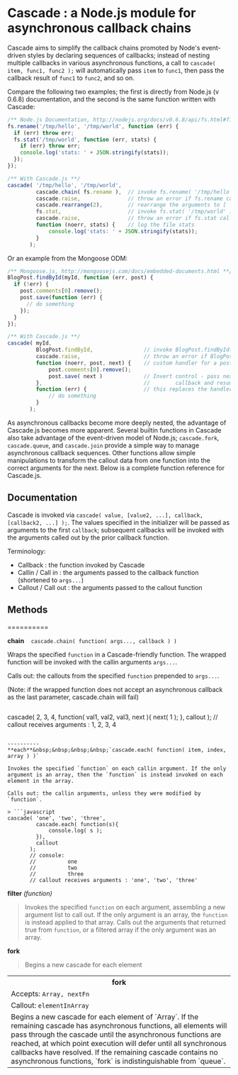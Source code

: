 # Cascade : a Node.js module for asynchronous callback chains

Cascade aims to simplify the callback chains promoted by Node's event-driven styles by declaring sequences of callbacks; instead of nesting multiple callbacks in various asynchronous functions, a call to `cascade( item, func1, func2 );` will automatically pass `item` to `func1`, then pass the callback result of `func1` to `func2`, and so on.

Compare the following two examples; the first is directly from Node.js (v 0.6.8) documentation, and the second is the same function written with Cascade:

```javascript
/** Node.js Documentation, http://nodejs.org/docs/v0.6.8/api/fs.html#file_System **/
fs.rename('/tmp/hello', '/tmp/world', function (err) {
  if (err) throw err;
  fs.stat('/tmp/world', function (err, stats) {
    if (err) throw err;
    console.log('stats: ' + JSON.stringify(stats));
  });
});
```

```javascript
/** With Cascade.js **/
cascade( '/tmp/hello', '/tmp/world',
         cascade.chain( fs.rename ),  // invoke fs.rename( '/tmp/hello', '/tmp/world', next )
         cascade.raise,               // throw an error if fs.rename calls next with an Error
         cascade.rearrange(2),        // rearrange the arguments to [ '/tmp/world' ] for fs.stat
         fs.stat,                     // invoke fs.stat( '/tmp/world' )
         cascade.raise,               // throw an error if fs.stat calls next with an Error
         function (noerr, stats) {    // log the file stats
             console.log('stats: ' + JSON.stringify(stats));
         }
       );
```

Or an example from the Mongoose ODM:

```javascript
/** Mongoose.js, http://mongoosejs.com/docs/embedded-documents.html **/
BlogPost.findById(myId, function (err, post) {
  if (!err) {
    post.comments[0].remove();
    post.save(function (err) {
      // do something
    });
  }
});
```

```javascript
/** With Cascade.js **/
cascade( myId,
         BlogPost.findById,                // invoke BlogPost.findById( myId, next )
         cascade.raise,                    // throw an error if BlogPost.findById calls next with an Error
         function (noerr, post, next) {    // custom handler for a post
             post.comments[0].remove();
             post.save( next )             // Invert control - pass next to an asynchronous function as a
         },                                //        callback and resume right where the sequence left off
         function (err) {                  // this replaces the handler in the post.save() call
             // do something
         }
       );
```

As asynchronous callbacks become more deeply nested, the advantage of Cascade.js becomes more apparent. Several builtin functions in Cascade also take advantage of the event-driven model of Node.js; `cascade.fork`, `cascade.queue`, and `cascade.join` provide a simple way to manage asynchronous callback sequences. Other functions allow simple manipulations to transform the callout data from one function into the correct arguments for the next. Below is a complete function reference for Cascade.js.

## Documentation

Cascade is invoked via `cascade( value, [value2, ...], callback, [callback2, ...] );`. The values specified in the initializer will be passed as arguments to the first `callback`; subsequent callbacks will be invoked with the arguments called out by the prior callback function.

Terminology:
 - Callback : the function invoked by Cascade
 - Callin / Call in : the arguments passed to the callback function (shortened to `args...`)
 - Callout / Call out : the arguments passed to the callout function

## Methods

==========

**chain**&nbsp;&nbsp;&nbsp;&nbsp;`cascade.chain( function( args..., callback ) )`
   
Wraps the specified `function` in a Cascade-friendly function. The wrapped function will be invoked with the callin arguments `args...`. 

Calls out: the callouts from the specified `function` prepended to `args...`.

(Note: if the wrapped function does not accept an asynchronous callback as the last parameter, cascade.chain will fail)

> ```javascript
cascade( 2, 3, 4,
         function( val1, val2, val3, next ){
             next( 1 );
         },
         callout );
         // callout receives arguments : 1, 2, 3, 4
```

----------
**each**&nbsp;&nbsp;&nbsp;&nbsp;`cascade.each( function( item, index, array ) )`

Invokes the specified `function` on each callin argument. If the only argument is an array, then the `function` is instead invoked on each element in the array.

Calls out: the callin arguments, unless they were modified by `function`.

> ```javascript
cascade( 'one', 'two', 'three',
         cascade.each( function(s){
             console.log( s );
         }),
         callout
       );
       // console: 
       //          one
       //          two
       //          three
       // callout receives arguments : 'one', 'two', 'three'
```

**filter** *(function)*

> Invokes the specified `function` on each argument, assembling a new argument list to call out. If the only argument is an array, the `function` is instead applied to that array. Calls out the arguments that returned true from `function`, or a filtered array if the only argument was an array.

**fork**

> Begins a new cascade for each element

<table>
  <tr>
    <th>fork</th>
  </tr>
  <tr>
    <td>Accepts: <code>Array, nextFn</code></td>
  </tr>
  <tr><td>Callout: <code>elementInArray</code></td></tr>
  <tr>
     <td>Begins a new cascade for each element of `Array`. If the remaining cascade has asynchronous functions, all elements will pass through the cascade until the asynchronous functions are reached, at which point execution will defer until all synchronous callbacks have resolved. If the remaining cascade contains no asynchronous functions, `fork` is indistinguishable from `queue`.</td>
  </tr>
</table>